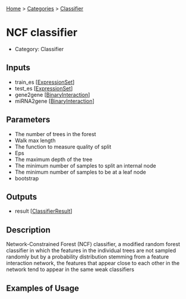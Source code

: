 
[Home](../../../index.html) > [Categories](../../index.html) > [Classifier](index.html)

# NCF classifier

* Category: Classifier

## Inputs

* train_es [[ExpressionSet](../../../data_types.html#expressionset)]
* test_es [[ExpressionSet](../../../data_types.html#expressionset)]
* gene2gene [[BinaryInteraction](../../../data_types.html#binaryinteraction)]
* miRNA2gene [[BinaryInteraction](../../../data_types.html#binaryinteraction)]

## Parameters

* The number of trees in the forest
* Walk max length
* The function to measure quality of split
* Eps
* The maximum depth of the tree
* The minimum number of samples to split an internal node
* The minimum number of samples to be at a leaf node
* bootstrap

## Outputs

* result [[ClassifierResult](../../../data_types.html#classifierresult)]

## Description

  Network-Constrained Forest (NCF) classifier, a modified random forest classifier in which the features in the individual trees are not sampled randomly but by a probability distribution stemming from a feature interaction network, the features that appear close to each other in the network tend to appear in the same weak classifiers

## Examples of Usage
        